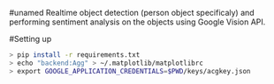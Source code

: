 #unamed
Realtime object detection (person object specificaly) and performing sentiment analysis on the objects using Google Vision API.

#Setting up

```bash
> pip install -r requirements.txt
> echo "backend:Agg" > ~/.matplotlib/matplotlibrc
> export GOOGLE_APPLICATION_CREDENTIALS=$PWD/keys/acgkey.json
```  